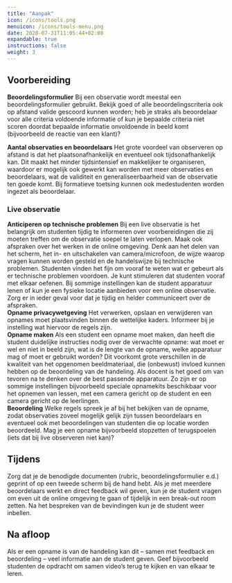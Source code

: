 ```yaml
---
title: "Aanpak"
icon: /icons/tools.png
menuicon: /icons/tools-menu.png
date: 2020-07-31T11:05:44+02:00
expandable: true
instructions: false
weight: 3
---
```


## Voorbereiding 
 
**Beoordelingsformulier** Bij een observatie wordt meestal een beoordelingsformulier gebruikt. Bekijk goed of alle beoordelingscriteria ook op afstand valide gescoord kunnen worden; heb je straks als beoordelaar voor alle criteria voldoende informatie of kun je bepaalde criteria niet scoren doordat bepaalde informatie onvoldoende in beeld komt (bijvoorbeeld de reactie van een klant)?

**Aantal observaties en beoordelaars** Het grote voordeel van observeren op afstand is dat het plaatsonafhankelijk en eventueel ook tijdsonafhankelijk kan. Dit maakt het minder tijdsintensief en makkelijker te organiseren, waardoor er mogelijk ook gewerkt kan worden met meer observaties en beoordelaars, wat de validiteit en generaliseerbaarheid van de observatie ten goede komt. Bij formatieve toetsing kunnen ook medestudenten worden ingezet als beoordelaar. 

### Live observatie

**Anticiperen op technische problemen** Bij een live observatie is het belangrijk om studenten tijdig te informeren over voorbereidingen die zij moeten treffen om de observatie soepel te laten verlopen. Maak ook afspraken over het werken in de online omgeving. Denk aan het delen van het scherm, het in- en uitschakelen van camera/microfoon, de wijze waarop vragen kunnen worden gesteld en de handelswijze bij technische problemen. Studenten vinden het fijn om vooraf te weten wat er gebeurt als er technische problemen voordoen. Je kunt stimuleren dat studenten vooraf met elkaar oefenen. Bij sommige instellingen kan de student apparatuur lenen of kun je een fysieke locatie aanbieden voor een online observatie. Zorg er in ieder geval voor dat je tijdig en helder communiceert over de afspraken.  
**Opname privacywetgeving** Het verwerken, opslaan en verwijderen van opnames moet plaatsvinden binnen de wettelijke kaders. Informeer bij je instelling wat hiervoor de regels zijn.  
**Opname maken** Als een student een opname moet maken, dan heeft die student duidelijke instructies nodig over de verwachte opname: wat moet er wel en niet in beeld zijn, wat is de lengte van de opname, welke apparatuur mag of moet er gebruikt worden? Dit voorkomt grote verschillen in de kwaliteit van het opgenomen beeldmateriaal, die (onbewust) invloed kunnen hebben op de beoordeling van de handeling. Als docent is het goed om van tevoren na te denken over de best passende apparatuur. Zo zijn er op sommige instellingen bijvoorbeeld speciale opnamekits beschikbaar voor het opnemen van lessen, met een camera gericht op de student en een camera gericht op de leerlingen.  
**Beoordeling** Welke regels spreek je af bij het bekijken van de opname, zodat observaties zoveel mogelijk gelijk zijn tussen beoordelaars en eventueel ook met beoordelingen van studenten die op locatie worden beoordeeld. Mag je een opname bijvoorbeeld stopzetten of terugspoelen (iets dat bij live observeren niet kan)?

## Tijdens 

Zorg dat je de benodigde documenten (rubric, beoordelingsformulier e.d.) geprint of op een tweede scherm bij de hand hebt. Als je met meerdere beoordelaars werkt en direct feedback wil geven, kun je de student vragen om even uit de online omgeving te gaan of tijdelijk in een break-out room zetten. Na het bespreken van de bevindingen kun je de student weer inbellen.


## Na afloop 

Als er een opname is van de handeling kan dit – samen met feedback en beoordeling – veel informatie aan de student geven. Geef bijvoorbeeld studenten de opdracht om samen video’s terug te kijken en van elkaar te leren. 

